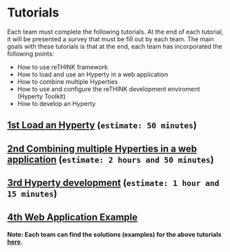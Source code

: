 # Tutorials

Each team must complete the following tutorials. At the end of each tutorial, it will be presented a survey that must be fill out 
by each team. The main goals with these tutorials is that at the end, each team has incorporated the following points:

 * How to use reTHINK framework
 * How to load and use an Hyperty in a web application
 * How to combine multiple Hyperties
 * How to use and configure the reTHINK development enviroment (Hyperty Toolkit)
 * How to develop an Hyperty

## [1st Load an Hyperty](./1st_Tutorial.md) (`estimate: 50 minutes`)

## [2nd Combining multiple Hyperties in a web application](./2nd_Tutorial.md) (`estimate: 2 hours and 50 minutes`)

## [3rd Hyperty development](./3rd_Tutorial.md) (`estimate: 1 hour and 15 minutes`)

## [4th Web Application Example](./4th_Tutorial.md) 


#### Note: Each team can find the solutions (examples) for the above tutorials [here](https://github.com/BernardoMG/reTHINK-Beta-Tester-Event-v2.0/tree/master/examples).
